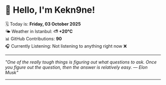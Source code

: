 # 👋 Hello, I'm Kekn9ne!

🗓️ Today is: **Friday, 03 October 2025**  
🌤️ Weather in Istanbul: **⛅️  +20°C**  
📊 GitHub Contributions: **90**  
🎧 Currently Listening: Not listening to anything right now ❌

---

_"One of the really tough things is figuring out what questions to ask. Once you figure out the question, then the answer is relatively easy. — *Elon Musk*"_

---

